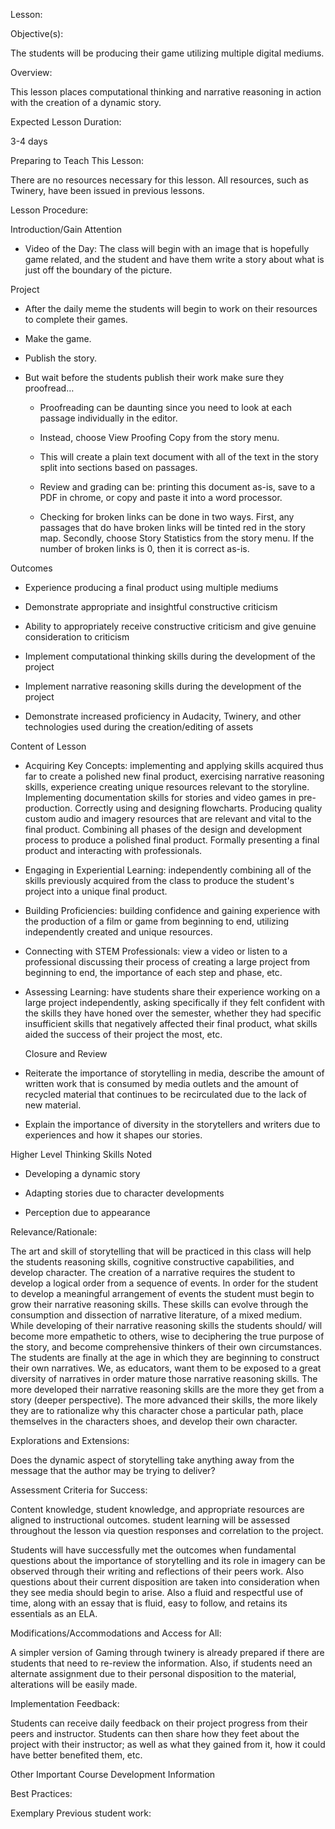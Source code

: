  Lesson:

 Objective(s):

The students will be producing their game utilizing multiple digital mediums.

 Overview:

This lesson places computational thinking and narrative reasoning in action with the creation of a dynamic story.

 Expected Lesson Duration:

3-4 days

 Preparing to Teach This Lesson:

There are no resources necessary for this lesson. All resources, such as Twinery, have been issued in previous lessons.



 Lesson Procedure:

 Introduction/Gain Attention
    
- Video of the Day: The class will begin with an image that is hopefully game related, and the student and have them write a story about what is just off the boundary of the picture.

 Project
-   After the daily meme the students will begin to work on their resources to complete their games.
    
-   Make the game.
    
-   Publish the story.
    

-   But wait before the students publish their work make sure they proofread…
    

	-   Proofreading can be daunting since you need to look at each passage individually in the editor.
    
	-   Instead, choose View Proofing Copy from the story menu.
    
	-   This will create a plain text document with all of the text in the story split into sections based on passages.
    

	-   Review and grading can be: printing this document as-is, save to a PDF in chrome, or copy and paste it into a word processor.
    

	-   Checking for broken links can be done in two ways. First, any passages that do have broken links will be tinted red in the story map. Secondly, choose Story Statistics from the story menu. If the number of broken links is 0, then it is correct as-is.
	
 Outcomes
-   Experience producing a final product using multiple mediums
    
-   Demonstrate appropriate and insightful constructive criticism
    
-   Ability to appropriately receive constructive criticism and give genuine consideration to criticism
    
-   Implement computational thinking skills during the development of the project
    
-   Implement narrative reasoning skills during the development of the project
    
-   Demonstrate increased proficiency in Audacity, Twinery, and other technologies used during the creation/editing of assets    

  Content of Lesson

- Acquiring Key Concepts: implementing and applying skills acquired thus far to create a polished new final product, exercising narrative reasoning skills, experience creating unique resources relevant to the storyline. Implementing documentation skills for stories and video games in pre-production. Correctly using and designing flowcharts. Producing quality custom audio and imagery resources that are relevant and vital to the final product. Combining all phases of the design and development process to produce a polished final product. Formally presenting a final product and interacting with professionals.

- Engaging in Experiential Learning: independently combining all of the skills previously acquired from the class to produce the student's project into a unique final product.

- Building Proficiencies: building confidence and gaining experience with the production of a film or game from beginning to end, utilizing independently created and unique resources.

- Connecting with STEM Professionals: view a video or listen to a professional discussing their process of creating a large project from beginning to end, the importance of each step and phase, etc.

- Assessing Learning: have students share their experience working on a large project independently, asking specifically if they felt confident with the skills they have honed over the semester, whether they had specific insufficient skills that negatively affected their final product, what skills aided the success of their project the most, etc.    

  Closure and Review

-   Reiterate the importance of storytelling in media, describe the amount of written work that is consumed by media outlets and the amount of recycled material that continues to be recirculated due to the lack of new material.
    
-   Explain the importance of diversity in the storytellers and writers due to experiences and how it shapes our stories.
    

 Higher Level Thinking Skills Noted
    

-   Developing a dynamic story
    
-   Adapting stories due to character developments
    
-   Perception due to appearance
    

 Relevance/Rationale:

The art and skill of storytelling that will be practiced in this class will help the students reasoning skills, cognitive constructive capabilities, and develop character. The creation of a narrative requires the student to develop a logical order from a sequence of events. In order for the student to develop a meaningful arrangement of events the student must begin to grow their narrative reasoning skills. These skills can evolve through the consumption and dissection of narrative literature, of a mixed medium. While developing of their narrative reasoning skills the students should/ will become more empathetic to others, wise to deciphering the true purpose of the story, and become comprehensive thinkers of their own circumstances. The students are finally at the age in which they are beginning to construct their own narratives. We, as educators, want them to be exposed to a great diversity of narratives in order mature those narrative reasoning skills. The more developed their narrative reasoning skills are the more they get from a story (deeper perspective). The more advanced their skills, the more likely they are to rationalize why this character chose a particular path, place themselves in the characters shoes, and develop their own character.

 Explorations and Extensions:

Does the dynamic aspect of storytelling take anything away from the message that the author may be trying to deliver?

 Assessment Criteria for Success:

Content knowledge, student knowledge, and appropriate resources are aligned to instructional outcomes. student learning will be assessed throughout the lesson via question responses and correlation to the project.

Students will have successfully met the outcomes when fundamental questions about the importance of storytelling and its role in imagery can be observed through their writing and reflections of their peers work. Also questions about their current disposition are taken into consideration when they see media should begin to arise. Also a fluid and respectful use of time, along with an essay that is fluid, easy to follow, and retains its essentials as an ELA.

 Modifications/Accommodations and Access for All:

A simpler version of Gaming through twinery is already prepared if there are students that need to re-review the information. Also, if students need an alternate assignment due to their personal disposition to the material, alterations will be easily made.

 Implementation Feedback:

Students can receive daily feedback on their project progress from their peers and instructor. Students can then share how they feet about the project with their instructor; as well as what they gained from it, how it could have better benefited them, etc.

 Other Important Course Development Information

 Best Practices:

Exemplary Previous student work:
